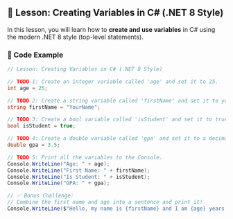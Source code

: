 ## 🧠 Lesson: Creating Variables in C# (.NET 8 Style)

In this lesson, you will learn how to **create and use variables** in C# using the modern .NET 8 style (top-level statements).

### 🔹 Code Example

```csharp
// Lesson: Creating Variables in C# (.NET 8 Style)

// TODO 1: Create an integer variable called 'age' and set it to 25.
int age = 25;

// TODO 2: Create a string variable called 'firstName' and set it to your name.
string firstName = "YourName";

// TODO 3: Create a bool variable called 'isStudent' and set it to true or false.
bool isStudent = true;

// TODO 4: Create a double variable called 'gpa' and set it to a decimal value like 3.5.
double gpa = 3.5;

// TODO 5: Print all the variables to the Console.
Console.WriteLine("Age: " + age);
Console.WriteLine("First Name: " + firstName);
Console.WriteLine("Is Student: " + isStudent);
Console.WriteLine("GPA: " + gpa);

// ✅ Bonus Challenge:
// Combine the first name and age into a sentence and print it!
Console.WriteLine($"Hello, my name is {firstName} and I am {age} years old.");
